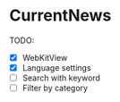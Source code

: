 # CurrentNews

TODO:
- [x] WebKitView
- [x] Language settings
- [ ] Search with keyword
- [ ] Filter by category
